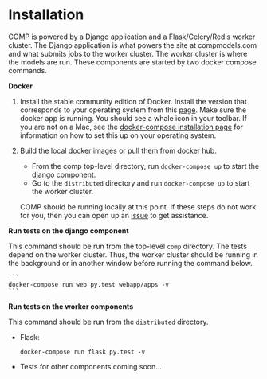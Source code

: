 # Installation

COMP is powered by a Django application and a Flask/Celery/Redis worker cluster. The Django application is what powers the site at compmodels.com and what submits jobs to the worker cluster. The worker cluster is where the models are run. These components are started by two docker compose commands.

**Docker**
1. Install the stable community edition of Docker. Install the version that
corresponds to your operating system from this [page](https://docs.docker.com/install/).
Make sure the docker app is running. You should see a whale icon in your
toolbar. If you are not on a Mac, see the [docker-compose installation page](https://docs.docker.com/compose/install/)
for information on how to set this up on your operating system.

2. Build the local docker images or pull them from docker hub.
    - From the comp top-level directory, run `docker-compose up` to start the django component.
    - Go to the `distributed` directory and run `docker-compose up` to start the worker cluster.

    COMP should be running locally at this point. If these steps do not work for you, then you can open up an [issue](https://github.com/comp-org/comp/issues) to get assistance.

**Run tests on the django component**

This command should be run from the top-level `comp` directory. The tests depend on the worker cluster. Thus, the worker cluster should be running in the background or in another window before running the command below.

    ```
    docker-compose run web py.test webapp/apps -v
    ```

**Run tests on the worker components**

This command should be run from the `distributed` directory.

- Flask:
    ```
    docker-compose run flask py.test -v
    ```
- Tests for other components coming soon...
